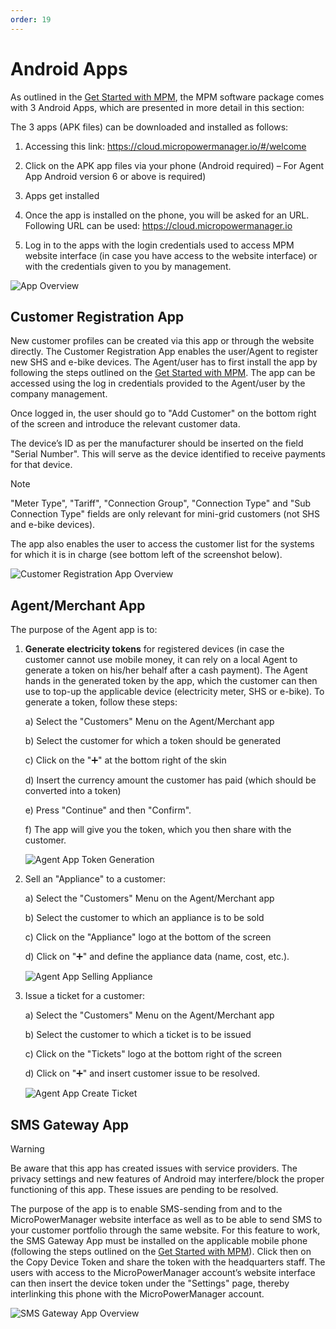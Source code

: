 ```yaml
---
order: 19
---
```


# Android Apps

As outlined in the [Get Started with MPM](../get-started), the MPM software package comes with 3 Android Apps, which are presented in more detail in this section:

The 3 apps (APK files) can be downloaded and installed as follows:

1. Accessing this link: <https://cloud.micropowermanager.io/#/welcome>

2. Click on the APK app files via your phone (Android required) – For Agent App Android version 6 or above is required)

3. Apps get installed

4. Once the app is installed on the phone, you will be asked for an URL.
   Following URL can be used: <https://cloud.micropowermanager.io>

5. Log in to the apps with the login credentials used to access MPM website interface (in case you have access to the website interface) or with the credentials given to you by management.

![App Overview](images/apps-overview.png)

## Customer Registration App

New customer profiles can be created via this app or through the website directly.
The Customer Registration App enables the user/Agent to register new SHS and e-bike devices.
The Agent/user has to first install the app by following the steps outlined on the [Get Started with MPM](../get-started).
The app can be accessed using the log in credentials provided to the Agent/user by the company management.

Once logged in, the user should go to "Add Customer" on the bottom right of the screen and introduce the relevant customer data.

The device’s ID as per the manufacturer should be inserted on the field "Serial Number".
This will serve as the device identified to receive payments for that device.

> [!NOTE]
> "Meter Type", "Tariff", "Connection Group", "Connection Type" and "Sub Connection Type" fields are only relevant for mini-grid customers (not SHS and e-bike devices).

The app also enables the user to access the customer list for the systems for which it is in charge (see bottom left of the screenshot below).

![Customer Registration App Overview](images/customer-registration-app-overview.png)

## Agent/Merchant App

The purpose of the Agent app is to:

1. **Generate electricity tokens** for registered devices (in case the customer cannot use mobile money, it can rely on a local Agent to generate a token on his/her behalf after a cash payment).
   The Agent hands in the generated token by the app, which the customer can then use to top-up the applicable device (electricity meter, SHS or e-bike).
   To generate a token, follow these steps:

   a) Select the "Customers" Menu on the Agent/Merchant app

   b) Select the customer for which a token should be generated

   c) Click on the ":heavy_plus_sign:" at the bottom right of the skin

   d) Insert the currency amount the customer has paid (which should be converted into a token)

   e) Press "Continue" and then "Confirm".

   f) The app will give you the token, which you then share with the customer.

   ![Agent App Token Generation](images/agent-app-token-generation.png)

2. Sell an "Appliance" to a customer:

   a) Select the "Customers" Menu on the Agent/Merchant app

   b) Select the customer to which an appliance is to be sold

   c) Click on the "Appliance" logo at the bottom of the screen

   d) Click on ":heavy_plus_sign:" and define the appliance data (name, cost, etc.).

   ![Agent App Selling Appliance](images/agent-app-selling-appliance.png)

3. Issue a ticket for a customer:

   a) Select the "Customers" Menu on the Agent/Merchant app

   b) Select the customer to which a ticket is to be issued

   c) Click on the "Tickets" logo at the bottom right of the screen

   d) Click on ":heavy_plus_sign:" and insert customer issue to be resolved.

   ![Agent App Create Ticket](images/agent-app-create-ticket.png)

## SMS Gateway App

> [!WARNING]
> Be aware that this app has created issues with service providers.
> The privacy settings and new features of Android may interfere/block the proper functioning of this app.
> These issues are pending to be resolved.

The purpose of the app is to enable SMS-sending from and to the MicroPowerManager website interface as well as to be able to send SMS to your customer portfolio through the same website.
For this feature to work, the SMS Gateway App must be installed on the applicable mobile phone (following the steps outlined on the [Get Started with MPM](../get-started)).
Click then on the Copy Device Token and share the token with the headquarters staff.
The users with access to the MicroPowerManager account’s website interface can then insert the device token under the "Settings" page, thereby interlinking this phone with the MicroPowerManager account.

![SMS Gateway App Overview](images/sms-gateway-app-overview.png)
